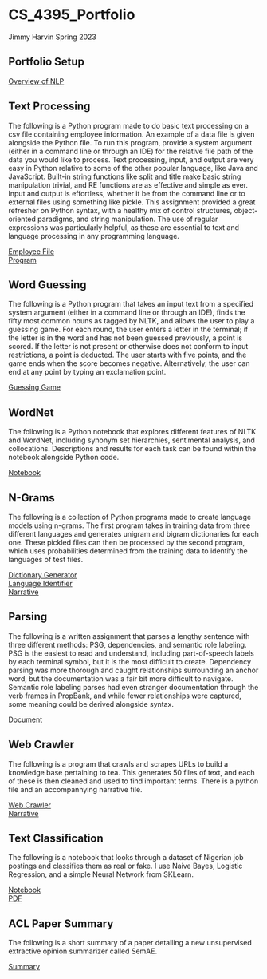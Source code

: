 # CS_4395_Portfolio
Jimmy Harvin
Spring 2023

## Portfolio Setup
[Overview of NLP](https://github.com/JimmyHF/CS_4395_Portfolio/blob/main/CS%204395%20Overview%20of%20NLP.pdf)

## Text Processing
The following is a Python program made to do basic text processing on a csv file containing employee information. An example of a data file is given alongside the Python file. To run this program, provide a system argument (either in a command line or through an IDE) for the relative file path of the data you would like to process. Text processing, input, and output are very easy in Python relative to some of the other popular language, like Java and JavaScript. Built-in string functions like split and title make basic string manipulation trivial, and RE functions are as effective and simple as ever. Input and output is effortless, whether it be from the command line or to external files using something like pickle. This assignment provided a great refresher on Python syntax, with a healthy mix of control structures, object-oriented paradigms, and string manipulation. The use of regular expressions was particularly helpful, as these are essential to text and language processing in any programming language. <br/>

[Employee File](https://github.com/JimmyHF/CS_4395_Portfolio/blob/main/data.csv)<br/>
[Program](https://github.com/JimmyHF/CS_4395_Portfolio/blob/main/jah200003a1.py)

## Word Guessing
The following is a Python program that takes an input text from a specified system argument (either in a command line or through an IDE), finds the fifty most common nouns as tagged by NLTK, and allows the user to play a guessing game. For each round, the user enters a letter in the terminal; if the letter is in the word and has not been guessed previously, a point is scored. If the letter is not present or otherwise does not conform to input restrictions, a point is deducted. The user starts with five points, and the game ends when the score becomes negative. Alternatively, the user can end at any point by typing an exclamation point. <br/>

[Guessing Game](https://github.com/JimmyHF/CS_4395_Portfolio/blob/main/wordGuessing.py)

## WordNet
The following is a Python notebook that explores different features of NLTK and WordNet, including synonym set hierarchies, sentimental analysis, and collocations. Descriptions and results for each task can be found within the notebook alongside Python code.

[Notebook](https://github.com/JimmyHF/CS_4395_Portfolio/blob/main/jah200003a3.ipynb)

## N-Grams
The following is a collection of Python programs made to create language models using n-grams. The first program takes in training data from three different languages and generates unigram and bigram dictionaries for each one. These pickled files can then be processed by the second program, which uses probabilities determined from the training data to identify the languages of test files.

[Dictionary Generator](https://github.com/JimmyHF/CS_4395_Portfolio/blob/main/get_ngrams.py)<br/>
[Language Identifier](https://github.com/JimmyHF/CS_4395_Portfolio/blob/main/LangPredModel.py)<br/>
[Narrative](https://github.com/JimmyHF/CS_4395_Portfolio/blob/main/N_Gram__Language_Models.pdf)

## Parsing
The following is a written assignment that parses a lengthy sentence with three different methods: PSG, dependencies, and semantic role labeling. PSG is the easiest to read and understand, including part-of-speech labels by each terminal symbol, but it is the most difficult to create. Dependency parsing was more thorough and caught relationships surrounding an anchor word, but the documentation was a fair bit more difficult to navigate. Semantic role labeling parses had even stranger documentation through the verb frames in PropBank, and while fewer relationships were captured, some meaning could be derived alongside syntax.

[Document](https://github.com/JimmyHF/CS_4395_Portfolio/blob/main/Parsing.pdf)

## Web Crawler
The following is a program that crawls and scrapes URLs to build a knowledge base pertaining to tea. This generates 50 files of text, and each of these is then cleaned and used to find important terms. There is a python file and an accompannying narrative file.

[Web Crawler](https://github.com/JimmyHF/CS_4395_Portfolio/blob/main/web_crawler_2.py)<br/>
[Narrative](https://github.com/JimmyHF/CS_4395_Portfolio/blob/main/Finding_and_Building_a_Corpus.pdf)

## Text Classification
The following is a notebook that looks through a dataset of Nigerian job postings and classifies them as real or fake. I use Naive Bayes, Logistic Regression, and a simple Neural Network from SKLearn.

[Notebook](https://github.com/JimmyHF/CS_4395_Portfolio/blob/main/TextClassification.ipynb)<br/>
[PDF](https://github.com/JimmyHF/CS_4395_Portfolio/blob/main/CS%204395%20Test%20Classification.pdf)

## ACL Paper Summary
The following is a short summary of a paper detailing a new unsupervised extractive opinion summarizer called SemAE.

[Summary](https://github.com/JimmyHF/CS_4395_Portfolio/blob/main/CS%204395%20Unsupervised%20Extractive%20Opinion%20Summarization%20Using%20Sparse%20Coding.pdf)

